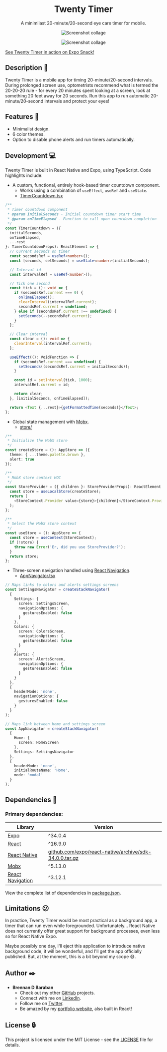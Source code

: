 <h1 align="center">Twenty Timer</h1>
<p align="center">
  A minimilast 20-minute/20-second eye care timer for mobile.
</p>

<p align="center">
  <img src="https://github.com/bdbaraban/twenty_timer/blob/master/screenshots/collage.png"
   alt="Screenshot collage"
  />
</p>
<p align="center">
  <img src="https://github.com/bdbaraban/twenty_timer/blob/master/screenshots/collage2.png"
   alt="Screenshot collage"
  />
</p>

[See Twenty Timer in action on Expo Snack!](https://snack.expo.io/@bdbaraban/twenty-timer)

## Description :speech_balloon:

Twenty Timer is a mobile app for timing 20-minute/20-second intervals. During
prolonged screen use, optometrists recommend what is termed the 20-20-20 rule -
for every 20 minutes spent looking at a screen, look at something 20 feet
away for 20 seconds. Run this app to run automatic 20-minute/20-second intervals and
protect your eyes!

## Features :calling:

- Minimalist design.
- 6 color themes.
- Option to disable phone alerts and run timers automatically.

## Development :computer:

Twenty Timer is built in React Native and Expo, using TypeScript. Code highlights include:

- A custom, functional, entirely hook-based timer countdown component.
  - Works using a combination of `useEffect`, `useRef` and `useState`.
  - [TimerCountdown.tsx](./components/TimerCountdown.tsx)

```typescript
/**
 * Timer countdown component
 * @param initialSeconds - Initial countdown timer start time
 * @param onTimeElapsed - Function to call upon countdown completion
 */
const TimerCountdown = ({
  initialSeconds,
  onTimeElapsed,
  ...rest
}: TimerCountdownProps): ReactElement => {
  // Current seconds on timer
  const secondsRef = useRef<number>();
  const [seconds, setSeconds] = useState<number>(initialSeconds);

  // Interval id
  const intervalRef = useRef<number>();

  // Tick one second
  const tick = (): void => {
    if (secondsRef.current === 0) {
      onTimeElapsed();
      clearInterval(intervalRef.current);
      secondsRef.current = undefined;
    } else if (secondsRef.current !== undefined) {
      setSeconds(--secondsRef.current);
    }
  };

  // Clear interval
  const clear = (): void => {
    clearInterval(intervalRef.current);
  };

  useEffect((): VoidFunction => {
    if (secondsRef.current === undefined) {
      setSeconds((secondsRef.current = initialSeconds));
    }

    const id = setInterval(tick, 1000);
    intervalRef.current = id;

    return clear;
  }, [initialSeconds, onTimeElapsed]);

  return <Text {...rest}>{getFormattedTime(seconds)}</Text>;
};
```

- Global state management with [Mobx](https://mobx.js.org/).
  - [store/](./store)

```typescript
/**
 * Initialize the MobX store
 */
const createStore = (): AppStore => ({
  theme: { ...theme.palette.brown },
  alert: true
});
```

```typescript
/**
 * MobX store context HOC
 */
const StoreProvider = ({ children }: StoreProviderProps): ReactElement => {
  const store = useLocalStore(createStore);
  return (
    <StoreContext.Provider value={store}>{children}</StoreContext.Provider>
  );
};
```

```typescript
/**
 * Select the MobX store context
 */
const useStore = (): AppStore => {
  const store = useContext(StoreContext);
  if (!store) {
    throw new Error('Er, did you use StoreProvider?');
  }
  return store;
};
```

- Three-screen navigation handled using [React Navigation](https://reactnavigation.org/).
  - [AppNavigator.tsx](./AppNavigator.tsx)

```typescript
// Maps links to colors and alerts settings screens
const SettingsNavigator = createStackNavigator(
  {
    Settings: {
      screen: SettingsScreen,
      navigationOptions: {
        gesturesEnabled: false
      }
    },
    Colors: {
      screen: ColorsScreen,
      navigationOptions: {
        gesturesEnabled: false
      }
    },
    Alerts: {
      screen: AlertsScreen,
      navigationOptions: {
        gesturesEnabled: false
      }
    }
  },
  {
    headerMode: 'none',
    navigationOptions: {
      gesturesEnabled: false
    }
  }
);

// Maps link between home and settings screen
const AppNavigator = createStackNavigator(
  {
    Home: {
      screen: HomeScreen
    },
    Settings: SettingsNavigator
  },
  {
    headerMode: 'none',
    initialRouteName: 'Home',
    mode: 'modal'
  }
);
```

## Dependencies :couple:

### Primary dependencies:

| Library                                                  | Version                                                                                                                  |
| -------------------------------------------------------- | ------------------------------------------------------------------------------------------------------------------------ |
| [Expo](https://expo.io/)                                 | ^34.0.4                                                                                                                  |
| [React](https://reactjs.org/)                            | ^16.9.0                                                                                                                  |
| [React Native](https://facebook.github.io/react-native/) | [github.com/expo/react-native/archive/sdk-34.0.0.tar.gz](https://github.com/expo/react-native/archive/sdk-34.0.0.tar.gz) |
| [Mobx](https://mobx.js.org/)                             | ^5.13.0                                                                                                                  |
| [React Navigation](https://reactnavigation.org/)         | ^3.12.1                                                                                                                  |

View the complete list of dependencies in [package.json](./package.json).

## Limitations :confused:

In practice, Twenty Timer would be most practical as a background app, a timer that can run even while foregrounded. Unfortunately... React Native does not currently offer great support for background processes, even less so for React Native Expo.

Maybe possibly one day, I'll eject this application to introduce native background code, it will be wonderful, and I'll get the app officially published. But, at the moment, this is a bit beyond my scope :sweat_smile:.

## Author :black_nib:

- **Brennan D Baraban**
  - Check out my other [GitHub](https://github.com/bdbaraban) projects.
  - Connect with me on [LinkedIn](https://linkedin.com/in/bdbaraban).
  - Follow me on [Twitter](https://twitter.com/bdov_).
  - Be amazed by my [portfolio website](https://bdov.dev), also built in React!

## License :lock:

This project is licensed under the MIT License - see the [LICENSE](./LICENSE) file for details.
